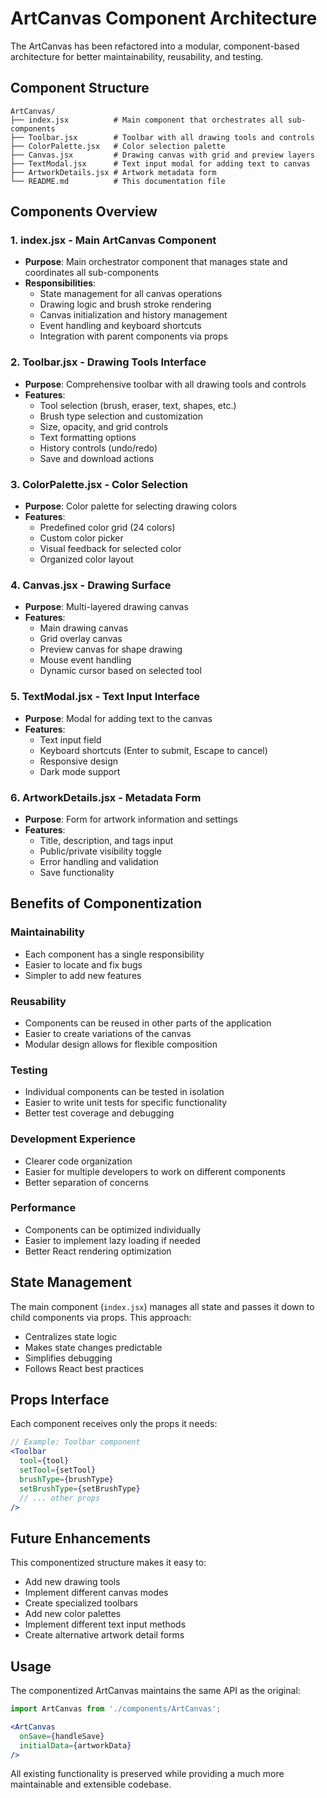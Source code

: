 # ArtCanvas Component Architecture

The ArtCanvas has been refactored into a modular, component-based architecture for better maintainability, reusability, and testing.

## Component Structure

```
ArtCanvas/
├── index.jsx          # Main component that orchestrates all sub-components
├── Toolbar.jsx        # Toolbar with all drawing tools and controls
├── ColorPalette.jsx   # Color selection palette
├── Canvas.jsx         # Drawing canvas with grid and preview layers
├── TextModal.jsx      # Text input modal for adding text to canvas
├── ArtworkDetails.jsx # Artwork metadata form
└── README.md          # This documentation file
```

## Components Overview

### 1. **index.jsx** - Main ArtCanvas Component
- **Purpose**: Main orchestrator component that manages state and coordinates all sub-components
- **Responsibilities**:
  - State management for all canvas operations
  - Drawing logic and brush stroke rendering
  - Canvas initialization and history management
  - Event handling and keyboard shortcuts
  - Integration with parent components via props

### 2. **Toolbar.jsx** - Drawing Tools Interface
- **Purpose**: Comprehensive toolbar with all drawing tools and controls
- **Features**:
  - Tool selection (brush, eraser, text, shapes, etc.)
  - Brush type selection and customization
  - Size, opacity, and grid controls
  - Text formatting options
  - History controls (undo/redo)
  - Save and download actions

### 3. **ColorPalette.jsx** - Color Selection
- **Purpose**: Color palette for selecting drawing colors
- **Features**:
  - Predefined color grid (24 colors)
  - Custom color picker
  - Visual feedback for selected color
  - Organized color layout

### 4. **Canvas.jsx** - Drawing Surface
- **Purpose**: Multi-layered drawing canvas
- **Features**:
  - Main drawing canvas
  - Grid overlay canvas
  - Preview canvas for shape drawing
  - Mouse event handling
  - Dynamic cursor based on selected tool

### 5. **TextModal.jsx** - Text Input Interface
- **Purpose**: Modal for adding text to the canvas
- **Features**:
  - Text input field
  - Keyboard shortcuts (Enter to submit, Escape to cancel)
  - Responsive design
  - Dark mode support

### 6. **ArtworkDetails.jsx** - Metadata Form
- **Purpose**: Form for artwork information and settings
- **Features**:
  - Title, description, and tags input
  - Public/private visibility toggle
  - Error handling and validation
  - Save functionality

## Benefits of Componentization

### **Maintainability**
- Each component has a single responsibility
- Easier to locate and fix bugs
- Simpler to add new features

### **Reusability**
- Components can be reused in other parts of the application
- Easier to create variations of the canvas
- Modular design allows for flexible composition

### **Testing**
- Individual components can be tested in isolation
- Easier to write unit tests for specific functionality
- Better test coverage and debugging

### **Development Experience**
- Clearer code organization
- Easier for multiple developers to work on different components
- Better separation of concerns

### **Performance**
- Components can be optimized individually
- Easier to implement lazy loading if needed
- Better React rendering optimization

## State Management

The main component (`index.jsx`) manages all state and passes it down to child components via props. This approach:

- Centralizes state logic
- Makes state changes predictable
- Simplifies debugging
- Follows React best practices

## Props Interface

Each component receives only the props it needs:

```jsx
// Example: Toolbar component
<Toolbar
  tool={tool}
  setTool={setTool}
  brushType={brushType}
  setBrushType={setBrushType}
  // ... other props
/>
```

## Future Enhancements

This componentized structure makes it easy to:

- Add new drawing tools
- Implement different canvas modes
- Create specialized toolbars
- Add new color palettes
- Implement different text input methods
- Create alternative artwork detail forms

## Usage

The componentized ArtCanvas maintains the same API as the original:

```jsx
import ArtCanvas from './components/ArtCanvas';

<ArtCanvas 
  onSave={handleSave} 
  initialData={artworkData} 
/>
```

All existing functionality is preserved while providing a much more maintainable and extensible codebase.


